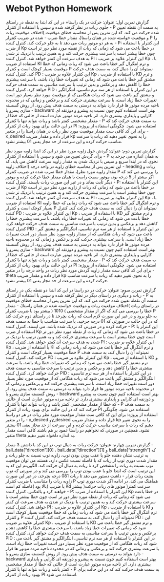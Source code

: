 # Webot Python Homework
گزارش تمرین اول:
عنوان: حرکت در یک راستا+
در این کد ابتدا یه نقطه در راستای جلوی ربات در نظر گرفته شده و سپس با استفاده از کنترلر - P به سمت آن نقطه تعیین شده
حرکت می کند.
کد این تمرین پس از محاسبه خطای موقعیت )اختلاف موقعیت ربات و موقعیت خواسته شده در همان راستا(، مقدار خطا ضرب -
شده در ضریب کنترلر P را به هر دو موتور ربات می دهد تا به جلو حرکت کند.
کنترل کننده - P: این کنترلر با استفاده از ضرب Kp در خطا باعث می شود که زمانی که ربات از نقطه مورد نظر دور تر است چون
خطا بیشتر است با سرعت بیشتری حرکت کند و به همین ترتیب با نزدیک تر شدن به هدف سرعت آن کمتر خواهد شد.
کنترل کننده PI : این کنترلر علاوه بر ضریب Kp ، با استفاده از ضریب KI و ترم انتگرال گیر خطا باعث می شود که ربات زمانی
که خطا موقعیت بسیار کوچک است و کنترلر P نمیتواند آن را دنبال کند، به سمت هدف حرکت کند.
کنترل کننده PD : این کنترلر علاوه بر ضریب Kp ، با استفاده از ضریب KD و ترم مشتق گیر خطا باعث می شود که زمانی که
تغییرات خطا زیاد باشد، با سرعت بیشتری خطا را کاهش دهد و برعکس و بدین ترتیب با سرعت مناسبی به سمت هدف حرکت
خواهد کرد.
کنترل کننده PID : در این کنترلر با استفاده از هر سه ترم تناسبی، انتگرالگیر و مشتق گیر باعث می شود که ربات هنگامی که از
موقعیت مورد نظر بسیار دور است تغییرات خطا زیاد است، با سرعت بیشتری حرکت کند و برعکس و زمانی که در محدوده
ناحیه مرده موتور ها قرار دارد بتواند به درستی به سمت هدف پیش رود.
از روش گسسته سازی پسرو یا - backward بهتر است استفاده کنیم چون نسبت به پیشرو و ذوزنقه ای کارایی و پایداری
بیشتری دارد.
اثر ناحیه مرده موتور عبارت است از حالتی که خطا از مقدار مشخصی کمتر باشد و ربات نتواند تنها با کنترلر - P به سمت هدف
حرکت کند که در این حالت برای بهبود ربات از کنترلر PI استفاده می شود.
چگونگی استفاده از پروژه: برای این کد کافی ست مقدار موقعیت مورد نظر ربات در همان راستا را در متغیر - x_desired قرار
داده و مقدار ضریب kp را به نحوی تغییر دهید که ربات با سرعت مناسب حرکت کرده و این سرعت از حد مجاز یعنی 01 بیشتر
نشود.

گزارش تمرین دوم:
عنوان: گردش حول زاویه مورد نظر
در این کد ابتدا زاویه مورد نظر برای گردش تعیین می شود و سپس با استفاده از کنترلر - P به همان اندازه می چرخد به نحوی
که در ابتدا سریع و سپس با نزدیک شدن به مقدار زاویه سرعت کاهش می یابد.
کد این تمرین پس از محاسبه خطای زاویه در واحد درجه )اختلاف زاویه - heading ربات و مقدار زاویه مورد نظر(، مقدار خطا
ضرب شده در ضریب کنترلر P را بررسی می کند که اگر بیشتر از 5 درجه بود، موتور سمت راست با همان مقدار خطا حرکت
کرده و موتور دیگر ثابت بماند و در غیر این صورت ربات بایستد.
کنترل کننده - P: این کنترلر با استفاده از ضرب Kp در خطا باعث می شود که زمانی که ربات از زاویه مورد نظر دور تر است چون
خطا بیشتر است با سرعت بیشتری حرکت کند و به همین ترتیب با نزدیک تر شدن به هدف سرعت آن کمتر خواهد شد.
کنترل کننده PI : این کنترلر علاوه بر ضریب Kp ، با استفاده از ضریب KI و ترم انتگرال گیر خطا باعث می شود که ربات زمانی
که خطا زاویه بسیار کوچک است و کنترلر P نمیتواند آن را دنبال کند، به سمت هدف حرکت کند.
کنترل کننده PD : این کنترلر علاوه بر ضریب Kp ، با استفاده از ضریب KD و ترم مشتق گیر خطا باعث می شود که زمانی که
تغییرات خطا زیاد باشد، با سرعت بیشتری خطا را کاهش دهد و برعکس و بدین ترتیب با سرعت مناسبی به سمت هدف حرکت
خواهد کرد.
کنترل کننده PID : در این کنترلر با استفاده از هر سه ترم تناسبی، انتگرالگیر و مشتق گیر باعث می شود که ربات هنگامی که از
مقدار زاویه مورد نظر بسیار دور است تغییرات خطا زیاد است، با سرعت بیشتری حرکت کند و برعکس و زمانی که در محدوده
ناحیه مرده موتور ها قرار دارد بتواند به درستی به سمت هدف پیش رود.
از روش گسسته سازی پسرو یا - backward بهتر است استفاده کنیم چون نسبت به پیشرو و ذوزنقه ای کارایی و پایداری
بیشتری دارد.
اثر ناحیه مرده موتور عبارت است از حالتی که خطا از مقدار مشخصی کمتر باشد و ربات نتواند تنها با کنترلر - P به سمت هدف
حرکت کند که در این حالت برای بهبود ربات از کنترلر PI استفاده می شود.
چگونگی استفاده از پروژه: برای این کد کافی ست مقدار زاویه گردش مورد نظر ربات در واحد درجه را در متغیر - theta قرار
داده و مقدار ضریب kp را به نحوی تغییر دهید که ربات با سرعت مناسب حرکت کرده و این سرعت از حد مجاز یعنی 01 بیشتر
نشود.

گزارش تمرین سوم:
عنوان: حرکت در دو راستا
در این کد ابتدا دو نقطه یکی در راستای ربات و دیگری در راستای دیگر در نظر گرفته شده و سپس با استفاده از کنترلر - P به
سمت آن نقطه تعیین شده حرکت می کند.
کد این تمرین پس از محاسبه خطای موقعیت در راستای ربات )اختلاف موقعیت ربات و موقعیت خواسته شده در همان راستا(، -
مقدار خطا را بررسی می کند که اگر از مقدار مشخصی ) 1010 ( بیشتر بود با ضریب کنترلر P به جلو برود و در غیر این صورت لازم
است که ربات بچرخد تا در راستای دوم حرکت کند که در این حالت در صورتی که 01 درجه چرخید، با سرعت متناسب با خطا
به سمت هدف حرکت کرده و در صورتی که نزدیک شده باشد، می ایستد.
کنترل کننده - P: این کنترلر با استفاده از ضرب Kp در خطا باعث می شود که زمانی که ربات از نقطه مورد نظر دور تر است چون
خطا بیشتر است با سرعت بیشتری حرکت کند و به همین ترتیب با نزدیک تر شدن به هدف سرعت آن کمتر خواهد شد.
کنترل کننده PI : این کنترلر علاوه بر ضریب Kp ، با استفاده از ضریب KI و ترم انتگرال گیر خطا باعث می شود که ربات زمانی
که خطا موقعیت بسیار کوچک است و کنترلر P نمیتواند آن را دنبال کند، به سمت هدف حرکت کند.
کنترل کننده PD : این کنترلر علاوه بر ضریب Kp ، با استفاده از ضریب KD و ترم مشتق گیر خطا باعث می شود که زمانی که
تغییرات خطا زیاد باشد، با سرعت بیشتری خطا را کاهش دهد و برعکس و بدین ترتیب با سرعت مناسبی به سمت هدف حرکت
خواهد کرد.
کنترل کننده PID : در این کنترلر با استفاده از هر سه ترم تناسبی، انتگرالگیر و مشتق گیر باعث می شود که ربات هنگامی که از
موقعیت مورد نظر بسیار دور است تغییرات خطا زیاد است، با سرعت بیشتری حرکت کند و برعکس و زمانی که در محدوده
ناحیه مرده موتور ها قرار دارد بتواند به درستی به سمت هدف پیش رود.
از روش گسسته سازی پسرو یا - backward بهتر است استفاده کنیم چون نسبت به پیشرو و ذوزنقه ای کارایی و پایداری
بیشتری دارد.
ثر ناحیه مرده موتور عبارت است از حالتی که خطا از مقدار مشخصی کمتر باشد و ربات نتواند تنها با کنترلر - P به سمت هدف
حرکت کند که در این حالت برای بهبود ربات از کنترلر PI استفاده می شود.
چگونگی استفاده از پروژه: برای این کد کافی ست مقدار موقعیت مورد نظر ربات در هر دو راستا را در متغیر - x_desired وy_desired قرار داده
و مقدار ضریب kp را به نحوی تغییر دهیم که ربات با سرعت مناسب حرکت کرده و این سرعت از حد
مجاز یعنی 01 بیشتر نشود. همچنین در صورتی که نخواهیم دو راستا عمود بر هم باشند کافی است مقدار متغیر theta به اندازه دلخواه تغییر دهیم.

گزارش تمرین چهارم:
عنوان: حرکت ربات به دنبال توپ
در این کد با داشتن 3 مقدار - ball_data[“direction”][0] ، ball_data[“direction”][1] و ball_data[“strength”] 
که به ترتیب نشان دهنده جلو یا عقب بودن بودن توپ، زاویه توپ نسبت به جلو ربات و مقدار شدت
دوری توپ از ربات که با فاصله نسبت عکس دارد، هستند می توان موقعیت توپ نسبت به ربات را مشخص کرد تا ربات به دنبال
آن حرکت کند.
الگوریتم این کد به این ترتیب است که ابتدا جلو یا عقب بودن توپ را بررسی می کند و در صورتی که توپ پشت ربات قرار -
داشت دستور می دهد تا ربات 081 درجه بچرخد، در غیر این صورت زاویه ربات را متناسب با ضریب کنترلر P هماهنگ می کند،
در ادامه اگر شدت دوری توپ بالا بود )فاصله کم است( با ضریب Kd بیشتر )سرعت کمتر( موتور های ربات حرکت خواهند کرد و
بالعکس.
کنترل کننده - P: این کنترلر با استفاده از ضرب Kp در خطا باعث می شود که زمانی که ربات از نقطه مورد نظر دور تر است چون
خطا بیشتر است با سرعت بیشتری حرکت کند و به همین ترتیب با نزدیک تر شدن به هدف سرعت آن کمتر خواهد شد.
کنترل کننده PI : این کنترلر علاوه بر ضریب Kp ، با استفاده از ضریب KI و ترم انتگرال گیر خطا باعث می شود که ربات زمانی
که خطا موقعیت بسیار کوچک است و کنترلر P نمیتواند آن را دنبال کند، به سمت هدف حرکت کند.
کنترل کننده PD : این کنترلر علاوه بر ضریب Kp ، با استفاده از ضریب KD و ترم مشتق گیر خطا باعث می شود که زمانی که
تغییرات خطا زیاد باشد، با سرعت بیشتری خطا را کاهش دهد و برعکس و بدین ترتیب با سرعت مناسبی به سمت هدف حرکت
خواهد کرد.
کنترل کننده PID : در این کنترلر با استفاده از هر سه ترم تناسبی، انتگرالگیر و مشتق گیر باعث می شود که ربات هنگامی که از
موقعیت مورد نظر بسیار دور است تغییرات خطا زیاد است، با سرعت بیشتری حرکت کند و برعکس و زمانی که در محدوده
ناحیه مرده موتور ها قرار دارد بتواند به درستی به سمت هدف پیش رود.
از روش گسسته سازی پسرو یا - backward بهتر است استفاده کنیم چون نسبت به پیشرو و ذوزنقه ای کارایی و پایداری
بیشتری دارد.
اثر ناحیه مرده موتور عبارت است از حالتی که خطا از مقدار مشخصی کمتر باشد و ربات نتواند تنها با کنترلر - P به سمت هدف
حرکت کند که در این حالت برای بهبود ربات از کنترلر PI استفاده می شود.
